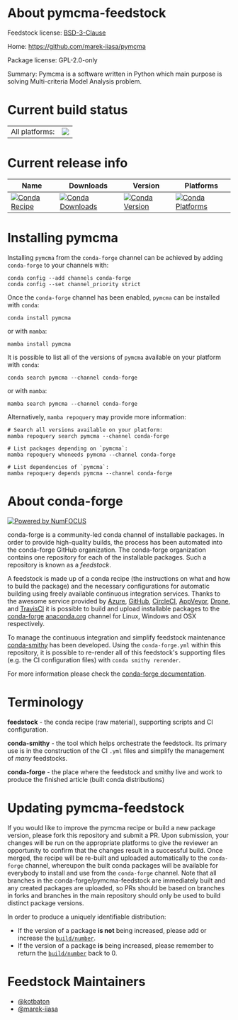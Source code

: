 About pymcma-feedstock
======================

Feedstock license: [BSD-3-Clause](https://github.com/conda-forge/pymcma-feedstock/blob/main/LICENSE.txt)

Home: https://github.com/marek-iiasa/pymcma

Package license: GPL-2.0-only

Summary: Pymcma is a software written in Python which main purpose is solving Multi-criteria Model Analysis problem.

Current build status
====================


<table><tr><td>All platforms:</td>
    <td>
      <a href="https://dev.azure.com/conda-forge/feedstock-builds/_build/latest?definitionId=21785&branchName=main">
        <img src="https://dev.azure.com/conda-forge/feedstock-builds/_apis/build/status/pymcma-feedstock?branchName=main">
      </a>
    </td>
  </tr>
</table>

Current release info
====================

| Name | Downloads | Version | Platforms |
| --- | --- | --- | --- |
| [![Conda Recipe](https://img.shields.io/badge/recipe-pymcma-green.svg)](https://anaconda.org/conda-forge/pymcma) | [![Conda Downloads](https://img.shields.io/conda/dn/conda-forge/pymcma.svg)](https://anaconda.org/conda-forge/pymcma) | [![Conda Version](https://img.shields.io/conda/vn/conda-forge/pymcma.svg)](https://anaconda.org/conda-forge/pymcma) | [![Conda Platforms](https://img.shields.io/conda/pn/conda-forge/pymcma.svg)](https://anaconda.org/conda-forge/pymcma) |

Installing pymcma
=================

Installing `pymcma` from the `conda-forge` channel can be achieved by adding `conda-forge` to your channels with:

```
conda config --add channels conda-forge
conda config --set channel_priority strict
```

Once the `conda-forge` channel has been enabled, `pymcma` can be installed with `conda`:

```
conda install pymcma
```

or with `mamba`:

```
mamba install pymcma
```

It is possible to list all of the versions of `pymcma` available on your platform with `conda`:

```
conda search pymcma --channel conda-forge
```

or with `mamba`:

```
mamba search pymcma --channel conda-forge
```

Alternatively, `mamba repoquery` may provide more information:

```
# Search all versions available on your platform:
mamba repoquery search pymcma --channel conda-forge

# List packages depending on `pymcma`:
mamba repoquery whoneeds pymcma --channel conda-forge

# List dependencies of `pymcma`:
mamba repoquery depends pymcma --channel conda-forge
```


About conda-forge
=================

[![Powered by
NumFOCUS](https://img.shields.io/badge/powered%20by-NumFOCUS-orange.svg?style=flat&colorA=E1523D&colorB=007D8A)](https://numfocus.org)

conda-forge is a community-led conda channel of installable packages.
In order to provide high-quality builds, the process has been automated into the
conda-forge GitHub organization. The conda-forge organization contains one repository
for each of the installable packages. Such a repository is known as a *feedstock*.

A feedstock is made up of a conda recipe (the instructions on what and how to build
the package) and the necessary configurations for automatic building using freely
available continuous integration services. Thanks to the awesome service provided by
[Azure](https://azure.microsoft.com/en-us/services/devops/), [GitHub](https://github.com/),
[CircleCI](https://circleci.com/), [AppVeyor](https://www.appveyor.com/),
[Drone](https://cloud.drone.io/welcome), and [TravisCI](https://travis-ci.com/)
it is possible to build and upload installable packages to the
[conda-forge](https://anaconda.org/conda-forge) [anaconda.org](https://anaconda.org/)
channel for Linux, Windows and OSX respectively.

To manage the continuous integration and simplify feedstock maintenance
[conda-smithy](https://github.com/conda-forge/conda-smithy) has been developed.
Using the ``conda-forge.yml`` within this repository, it is possible to re-render all of
this feedstock's supporting files (e.g. the CI configuration files) with ``conda smithy rerender``.

For more information please check the [conda-forge documentation](https://conda-forge.org/docs/).

Terminology
===========

**feedstock** - the conda recipe (raw material), supporting scripts and CI configuration.

**conda-smithy** - the tool which helps orchestrate the feedstock.
                   Its primary use is in the construction of the CI ``.yml`` files
                   and simplify the management of *many* feedstocks.

**conda-forge** - the place where the feedstock and smithy live and work to
                  produce the finished article (built conda distributions)


Updating pymcma-feedstock
=========================

If you would like to improve the pymcma recipe or build a new
package version, please fork this repository and submit a PR. Upon submission,
your changes will be run on the appropriate platforms to give the reviewer an
opportunity to confirm that the changes result in a successful build. Once
merged, the recipe will be re-built and uploaded automatically to the
`conda-forge` channel, whereupon the built conda packages will be available for
everybody to install and use from the `conda-forge` channel.
Note that all branches in the conda-forge/pymcma-feedstock are
immediately built and any created packages are uploaded, so PRs should be based
on branches in forks and branches in the main repository should only be used to
build distinct package versions.

In order to produce a uniquely identifiable distribution:
 * If the version of a package **is not** being increased, please add or increase
   the [``build/number``](https://docs.conda.io/projects/conda-build/en/latest/resources/define-metadata.html#build-number-and-string).
 * If the version of a package **is** being increased, please remember to return
   the [``build/number``](https://docs.conda.io/projects/conda-build/en/latest/resources/define-metadata.html#build-number-and-string)
   back to 0.

Feedstock Maintainers
=====================

* [@kotbaton](https://github.com/kotbaton/)
* [@marek-iiasa](https://github.com/marek-iiasa/)

